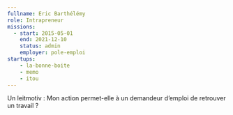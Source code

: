 ```yaml
---
fullname: Eric Barthélémy
role: Intrapreneur
missions:
  - start: 2015-05-01
    end: 2021-12-10
    status: admin
    employer: pole-emploi
startups:
    - la-bonne-boite
    - memo
    - itou
---
```


Un leitmotiv : Mon action permet-elle à un demandeur d’emploi de retrouver un travail ?
